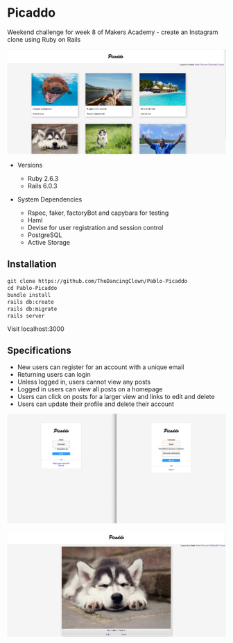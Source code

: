 # Picaddo

Weekend challenge for week 8 of Makers Academy - create an Instagram clone using Ruby on Rails

![Picaddo Homepage](public/picaddo.png)

* Versions
  * Ruby 2.6.3
  * Rails 6.0.3

* System Dependencies
  * Rspec, faker, factoryBot and capybara for testing
  * Haml
  * Devise for user registration and session control
  * PostgreSQL
  * Active Storage

## Installation
    git clone https://github.com/TheDancingClown/Pablo-Picaddo
    cd Pablo-Picaddo 
    bundle install  
    rails db:create   
    rails db:migrate
    rails server  
  
Visit localhost:3000

## Specifications
* New users can register for an account with a unique email
* Returning users can login
* Unless logged in, users cannot view any posts
* Logged in users can view all posts on a homepage
* Users can click on posts for a larger view and links to edit and delete
* Users can update their profile and delete their account

![Picaddo Login](public/signup.png)  

![Picaddo View Picture](public/view.png)


